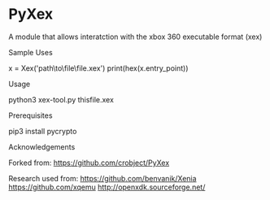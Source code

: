 # PyXex
A module that allows interatction with the xbox 360 executable format (xex)

Sample Uses

x = Xex('path\to\file\file.xex')
print(hex(x.entry_point))

Usage

python3 xex-tool.py thisfile.xex

Prerequisites

pip3 install pycrypto

Acknowledgements

Forked from: https://github.com/crobject/PyXex

Research used from:
https://github.com/benvanik/Xenia
https://github.com/xqemu
http://openxdk.sourceforge.net/
